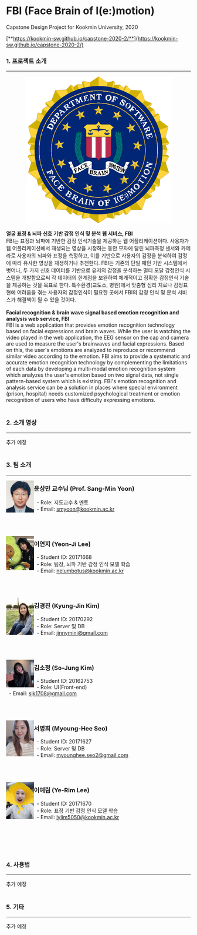# FBI (Face Brain of I(e:)motion)


Capstone Design Project for Kookmin University, 2020

[**https://kookmin-sw.github.io/capstone-2020-2/**](https://kookmin-sw.github.io/capstone-2020-2/)


### **1. 프로젝트 소개**
---
<p align="center">
<img src="./images/FBI_logo.png" >
</p>
                                               
**얼굴 표정 & 뇌파 신호 기반 감정 인식 및 분석 웹 서비스, FBI**<br/>
FBI는 표정과 뇌파에 기반한 감정 인식기술을 제공하는 웹 어플리케이션이다.
사용자가 웹 어플리케이션에서 재생되는 영상을 시청하는 동안 모자에 달린 뇌파측정 센서와 카메라로 사용자의 뇌파와 표정을 측정하고, 이를 기반으로 사용자의 감정을 분석하여 감정에 따라 유사한 영상을 재생하거나 추천한다.
FBI는 기존의 단일 패턴 기반 시스템에서 벗어나, 두 가지 신호 데이터를 기반으로 유저의 감정을 분석하는 멀티 모달 감정인식 시스템을 개발함으로써 각 데이터의 한계점을 보완하여 체계적이고 정확한 감정인식 기술을 제공하는 것을 목표로 한다. 특수환경(교도소, 병원)에서 맞춤형 심리 치료나 감정표현에 어려움을 겪는 사용자의 감정인식이 필요한 곳에서 FBI의 감정 인식 및 분석 서비스가 해결책이 될 수 있을 것이다.
<br/><br/>
**Facial recognition & brain wave signal based emotion recognition and analysis web service, FBI**<br/>
FBI is a web application that provides emotion recognition technology based on facial expressions and brain waves.
While the user is watching the video played in the web application, the EEG sensor  on the cap and camera are used to measure the user's brainwaves and facial expressions. Based on this, the user's emotions are analyzed to reproduce or recommend similar video according to the emotion.
FBI aims to provide a systematic and accurate emotion recognition technology by complementing the limitations of each data by developing a multi-modal emotion recognition system which analyzes the user's emotion based on two signal data, not  single pattern-based system which is existing. 
FBI's emotion recognition and analysis service can be a solution in places where special environment (prison, hospital) needs customized psychological treatment or emotion recognition of users who have difficulty expressing emotions.
<br/><br/>

### **2. 소개 영상**
---
추가 예정
<br/><br/>

### **3. 팀 소개**
---

<img align="left" width="15%" height="15%" src="./images/SM Yoon.jpg">

### 윤상민 교수님 (Prof. Sang-Min Yoon)

&nbsp;&nbsp;- Role: 지도교수 & 멘토 <br/>
&nbsp;&nbsp;- Email: smyoon@kookmin.ac.kr <br/>
<br/><br/><br/>

<img align="left" width="15%" height="15%" src="./images/YJ Lee.png">

### 이연지 (Yeon-Ji Lee)

&nbsp;&nbsp;- Student ID: 20171668 <br/>
&nbsp;&nbsp;- Role: 팀장, 뇌파 기반 감정 인식 모델 학습 <br/>
&nbsp;&nbsp;- Email: nelumbotus@kookmin.ac.kr <br/>
<br/><br/><br/>

<img align="left" width="15%" height="15%" src="./images/KJ Kim.jpg">

### 김경진 (Kyung-Jin Kim)

&nbsp;&nbsp;- Student ID: 20170292 <br/>
&nbsp;&nbsp;- Role: Server 및 DB <br/>
&nbsp;&nbsp;- Email: jinnymini@gmail.com <br/>
<br/><br/><br/>

<img align="left" width="15%" height="15%" src="./images/SJ Kim.jpg">

### 김소정 (So-Jung Kim)

&nbsp;&nbsp;- Student ID: 20162753 <br/>
&nbsp;&nbsp;- Role: UI(Front-end) <br/>
&nbsp;&nbsp;- Email: sjk1708@gmail.com <br/>
<br/><br/><br/>

<img align="left" width="15%" height="15%" src="./images/MH Seo.jpg">

### 서명희 (Myoung-Hee Seo)

&nbsp;&nbsp;- Student ID: 20171627 <br/>
&nbsp;&nbsp;- Role: Server 및 DB <br/>
&nbsp;&nbsp;- Email: myounghee.seo2@gmail.com <br/>
<br/><br/><br/>


<img align="left" width="15%" height="15%" src="./images/YL Lee.png">

### 이예림 (Ye-Rim Lee)

&nbsp;&nbsp;- Student ID: 20171670 <br/>
&nbsp;&nbsp;- Role: 표정 기반 감정 인식 모델 학습 <br/>
&nbsp;&nbsp;- Email: lylim5050@kookmin.ac.kr <br/>
<br/><br/><br/>
<br/><br/>

### **4. 사용법**
---
추가 예정
<br/><br/>

### **5. 기타**
---
추가 예정
<br/><br/>
